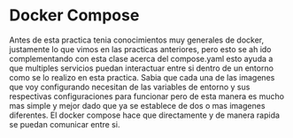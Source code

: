 # Docker Compose
Antes de esta practica tenia conocimientos muy generales de docker, justamente lo que vimos en las practicas anteriores, pero esto se ah ido complementando con esta clase acerca del compose.yaml esto ayuda a que multiples servicios puedan interactuar entre si dentro de un entorno como se lo realizo en esta practica.
Sabia que cada una de las imagenes que voy configurando necesitan de las variables de entorno y sus respectivas configuraciones para funcionar pero de esta manera es mucho mas simple y mejor dado que ya se establece de dos o mas imagenes diferentes.
El docker compose hace que directamente y de manera rapida se puedan comunicar entre si.
